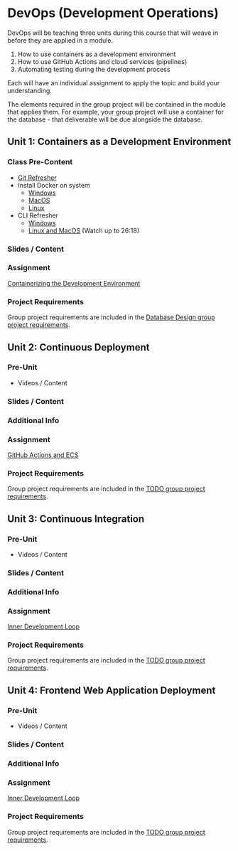 # DevOps (Development Operations)

DevOps will be teaching three units during this course that will weave in before they are applied in a module.  

1. How to use containers as a development environment
2. How to use GitHub Actions and cloud services (pipelines)
3. Automating testing during the development process

Each will have an individual assignment to apply the topic and build your understanding.

The elements required in the group project will be contained in the module that applies them.  For example, your group project will use a container for the database - that deliverable will be due alongside the database.

## Unit 1: Containers as a Development Environment

### Class Pre-Content

* [Git Refresher](https://www.youtube.com/watch?v=HVsySz-h9r4)
* Install Docker on system
  * [Windows](https://docs.docker.com/desktop/install/windows-install/)
  * [MacOS](https://docs.docker.com/desktop/install/mac-install/)
  * [Linux](https://docs.docker.com/desktop/install/linux-install/)
* CLI Refresher
  * [Windows](https://www.youtube.com/watch?v=A3nwRCV-bTU)
  * [Linux and MacOS](https://www.youtube.com/watch?v=yz7nYlnXLfE) (Watch up to 26:18)

### Slides / Content

### Assignment

[Containerizing the Development Environment](Assignment1/Assignment1.md)

### Project Requirements

Group project requirements are included in the [Database Design group project requirements](ProjectUpdate-DBDesign.md).

## Unit 2: Continuous Deployment

### Pre-Unit 

- Videos / Content

### Slides / Content

### Additional Info

### Assignment

[GitHub Actions and ECS](Assignment2/Assignment2.md)

### Project Requirements

Group project requirements are included in the [TODO group project requirements]().

## Unit 3: Continuous Integration

### Pre-Unit 

- Videos / Content

### Slides / Content

### Additional Info

### Assignment

[Inner Development Loop](Assignment3/Assignment3.md)

### Project Requirements

Group project requirements are included in the [TODO group project requirements]().

## Unit 4: Frontend Web Application Deployment

### Pre-Unit 

- Videos / Content

### Slides / Content

### Additional Info

### Assignment

[Inner Development Loop](Assignment3/Assignment3.md)

### Project Requirements

Group project requirements are included in the [TODO group project requirements]().
